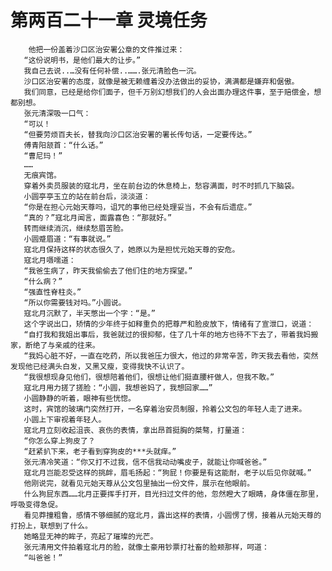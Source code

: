# 第两百二十一章 灵境任务
        他把一份盖着沙口区治安署公章的文件推过来：
       “这份说明书，是他们最大的让步。”
       我自己去说..…没有任何补偿..…….张元清脸色一沉。
       沙口区治安署的态度，就像是被无赖缠着没办法做出的妥协，满满都是嫌弃和倨傲。
       我们同意，已经是给你们面子，但千万别幻想我们的人会出面办理这件事，至于赔偿金，想都别想。
       张元清深吸一口气：
       “可以！
       “但要劳烦百夫长，替我向沙口区治安署的署长传句话，一定要传达。”
       傅青阳颔首：“什么话。”
       “曹尼玛！”
       ……
       无痕宾馆。
       穿着外卖员服装的寇北月，坐在前台边的休息椅上，愁容满面，时不时抓几下脑袋。
       小圆亭亭玉立的站在前台后，淡淡道：
       “你是在担心元始天尊吗，诅咒的事他已经处理妥当，不会有后遗症。”
       “真的？”寇北月闻言，面露喜色：“那就好。”
       转而继续消沉，继续愁眉苦脸。
       小圆蹙眉道：“有事就说。”
       寇北月保持这样的状态很久了，她原以为是担忧元始天尊的安危。
       寇北月嗫嚅道：
       “我爸生病了，昨天我偷偷去了他们住的地方探望。”
       “什么病？”
       “强直性脊柱炎。”
       “所以你需要钱对吗。”小圆说。
       寇北月沉默了，半天憋出一个字：“是。”
       这个字说出口，矫情的少年终于如释重负的把尊严和脸皮放下，情绪有了宣泄口，说道：
       “自打我和我姐出事后，我爸就过的很抑郁，住了几十年的地方也待不下去了，带着我妈搬家，断绝了与亲戚的往来。
       “我妈心脏不好，一直在吃药，所以我爸压力很大，他过的非常辛苦，昨天我去看他，突然发现他已经满头白发，又黑又瘦，变得我快不认识了。
       “我很想现身见他们，很想陪着他们，很想让他们挺直腰杆做人，但我不敢。”
       寇北月用力搓了搓脸：“小圆，我想爸妈了，我想回家……”
       小圆静静的听着，眼神有些恍惚。
       这时，宾馆的玻璃门突然打开，一名穿着治安员制服，拎着公文包的年轻人走了进来。
       小圆上下审视着年轻人。
       寇北月立刻收起沮丧、哀伤的表情，拿出昂首挺胸的桀骜，打量道：
       “你怎么穿上狗皮了？
       “赶紧扒下来，老子看到穿狗皮的***头就痒。”
       张元清冷笑道：“你又打不过我，信不信我动动嘴皮子，就能让你喊爸爸。”
       寇北月岂能忍受这样的挑衅，眉毛扬起：“狗屁！你要是有这能耐，老子以后见你就喊。”
       他刚说完，就看见元始天尊从公文包里抽出一份文件，展示在他眼前。
       什么狗屁东西……北月正要挥手打开，目光扫过文件的他，忽然瞪大了眼睛，身体僵在那里，呼吸变得急促。
       看见莽撞粗鲁，感情不够细腻的寇北月，露出这样的表情，小圆愣了愣，接着从元始天尊的打扮上，联想到了什么。
       她略显无神的眸子，亮起了璀璨的光芒。
       张元清用文件拍着寇北月的脸，就像土豪用钞票打社畜的脸颊那样，呵道：
       “叫爸爸！”